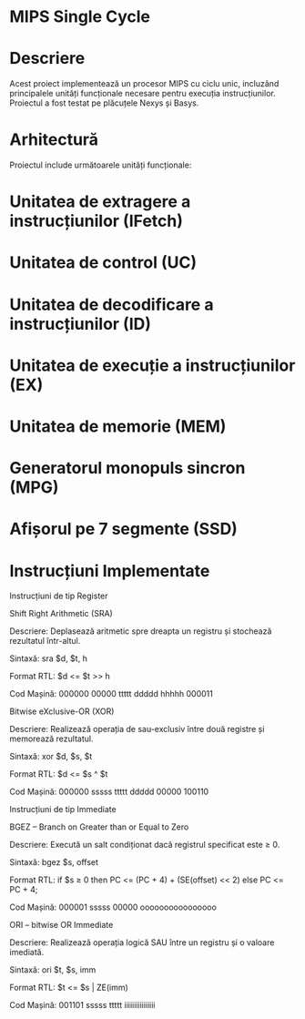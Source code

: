 # MIPS Single Cycle

# Descriere

Acest proiect implementează un procesor MIPS cu ciclu unic, incluzând principalele unități funcționale necesare pentru execuția instrucțiunilor. Proiectul a fost testat pe plăcuțele Nexys și Basys.

# Arhitectură

Proiectul include următoarele unități funcționale:

# Unitatea de extragere a instrucțiunilor (IFetch)

# Unitatea de control (UC)

# Unitatea de decodificare a instrucțiunilor (ID)

# Unitatea de execuție a instrucțiunilor (EX)

# Unitatea de memorie (MEM)

# Generatorul monopuls sincron (MPG)

# Afișorul pe 7 segmente (SSD)

# Instrucțiuni Implementate

Instrucțiuni de tip Register

Shift Right Arithmetic (SRA)

Descriere: Deplasează aritmetic spre dreapta un registru și stochează rezultatul într-altul.

Sintaxă: sra $d, $t, h

Format RTL: $d <= $t >> h

Cod Mașină: 000000 00000 ttttt ddddd hhhhh 000011

Bitwise eXclusive-OR (XOR)

Descriere: Realizează operația de sau-exclusiv între două registre și memorează rezultatul.

Sintaxă: xor $d, $s, $t

Format RTL: $d <= $s ^ $t

Cod Mașină: 000000 sssss ttttt ddddd 00000 100110

Instrucțiuni de tip Immediate

BGEZ – Branch on Greater than or Equal to Zero

Descriere: Execută un salt condiționat dacă registrul specificat este ≥ 0.

Sintaxă: bgez $s, offset

Format RTL: if $s ≥ 0 then PC <= (PC + 4) + (SE(offset) << 2) else PC <= PC + 4;

Cod Mașină: 000001 sssss 00000 oooooooooooooooo

ORI – bitwise OR Immediate

Descriere: Realizează operația logică SAU între un registru și o valoare imediată.

Sintaxă: ori $t, $s, imm

Format RTL: $t <= $s | ZE(imm)

Cod Mașină: 001101 sssss ttttt iiiiiiiiiiiiiiii
